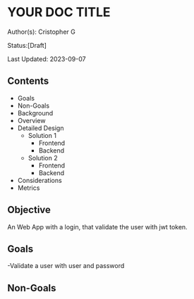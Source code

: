 # YOUR DOC TITLE
Author(s): Cristopher G

Status:[Draft]

Last Updated: 2023-09-07

## Contents
- Goals
- Non-Goals
- Background
- Overview
- Detailed Design
  - Solution 1
    - Frontend
    - Backend
  - Solution 2
    - Frontend
    - Backend
- Considerations
- Metrics

## Objective
An Web App with a login, that validate the user with jwt token.

## Goals
-Validate a user with user and password

## Non-Goals
